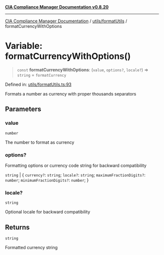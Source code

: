 [**CIA Compliance Manager Documentation v0.8.20**](../../../README.md)

***

[CIA Compliance Manager Documentation](../../../modules.md) / [utils/formatUtils](../README.md) / formatCurrencyWithOptions

# Variable: formatCurrencyWithOptions()

> `const` **formatCurrencyWithOptions**: (`value`, `options?`, `locale?`) => `string` = `formatCurrency`

Defined in: [utils/formatUtils.ts:93](https://github.com/Hack23/cia-compliance-manager/blob/9180e2700dca841f6711d7243c036db4de73db57/src/utils/formatUtils.ts#L93)

Formats a number as currency with proper thousands separators

## Parameters

### value

`number`

The number to format as currency

### options?

Formatting options or currency code string for backward compatibility

`string` | \{ `currency?`: `string`; `locale?`: `string`; `maximumFractionDigits?`: `number`; `minimumFractionDigits?`: `number`; \}

### locale?

`string`

Optional locale for backward compatibility

## Returns

`string`

Formatted currency string
